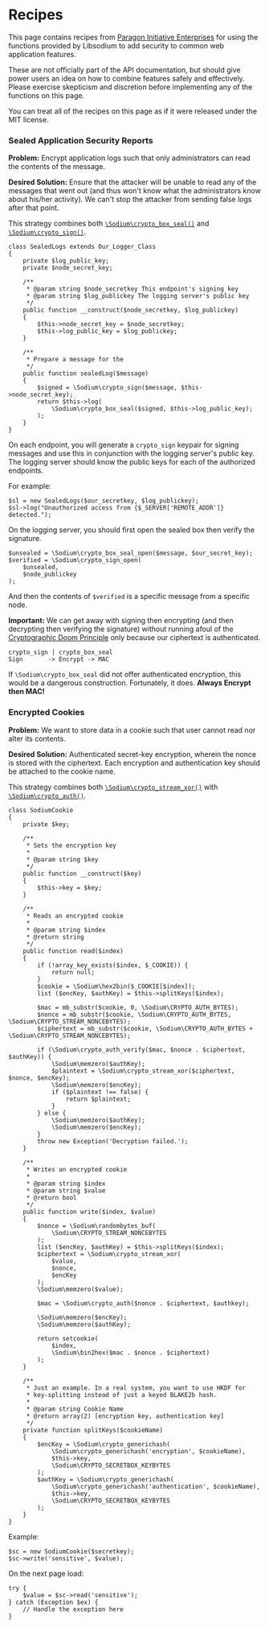 # Recipes

This page contains recipes from [Paragon Initiative Enterprises](https://paragonie.com)
for using the functions provided by Libsodium to add security to common web
application features.

These are not officially part of the API documentation, but should give power 
users an idea on how to combine features safely and effectively. Please exercise
skepticism and discretion before implementing any of the functions on this page.

You can treat all of the recipes on this page as if it were released under the
MIT license.

<h3 id="sealed-logs">Sealed Application Security Reports</h3>

**Problem:** Encrypt application logs such that only administrators can read
the contents of the message.

**Desired Solution:** Ensure that the attacker will be unable to read any of the
messages that went out (and thus won't know what the administrators know about
his/her activity). We can't stop the attacker from sending false logs after that
point.

This strategy combines both [`\Sodium\crypto_box_seal()`](08-advanced.md#08-advanced.md#crypto-box-seal)
and [`\Sodium\crypto_sign()`](05-publickey-crypto.md#crypto-sign).

    class SealedLogs extends Our_Logger_Class
    {
        private $log_public_key;
        private $node_secret_key;
        
        /**
         * @param string $node_secretkey This endpoint's signing key
         * @param string $log_publickey The logging server's public key
         */
        public function __construct($node_secretkey, $log_publickey)
        {
            $this->node_secret_key = $node_secretkey;
            $this->log_public_key = $log_publickey;
        }
        
        /**
         * Prepare a message for the 
         */
        public function sealedLog($message)
        {
            $signed = \Sodium\crypto_sign($message, $this->node_secret_key);
            return $this->log(
                \Sodium\crypto_box_seal($signed, $this->log_public_key);
            );
        }
    }


On each endpoint, you will generate a `crypto_sign` keypair for signing messages
and use this in conjunction with the logging server's public key. The logging
server should know the public keys for each of the authorized endpoints.

For example:

    $sl = new SealedLogs($our_secretkey, $log_publickey);
    $sl->log("Unauthorized access from {$_SERVER['REMOTE_ADDR']} detected.");

On the logging server, you should first open the sealed box then verify the
signature.

    $unsealed = \Sodium\crypto_box_seal_open($message, $our_secret_key);
    $verified = \Sodium\crypto_sign_open(
        $unsealed,
        $node_publickey
    );

And then the contents of `$verified` is a specific message from a specific node.

**Important:** We can get away with signing then encrypting (and then decrypting
then verifying the signature) without running afoul of the [Cryptographic Doom Principle](http://www.thoughtcrime.org/blog/the-cryptographic-doom-principle/)
only because our ciphertext is authenticated.

    crypto_sign | crypto_box_seal 
    Sign       -> Encrypt -> MAC

If `\Sodium\crypto_box_seal` did not offer authenticated encryption, this would
be a dangerous construction. Fortunately, it does. **Always Encrypt then MAC!**

<h3 id="encrypted-cookies">Encrypted Cookies</h3>

**Problem:** We want to store data in a cookie such that user cannot read nor
alter its contents.

**Desired Solution:** Authenticated secret-key encryption, wherein the nonce is
stored with the ciphertext. Each encryption and authentication key should be
attached to the cookie name.

This strategy combines both [`\Sodium\crypto_stream_xor()`](08-advanced.md#crypto-stream)
with [`\Sodium\crypto_auth()`](04-secretkey-crypto.md#crypto-auth).

    class SodiumCookie
    {
        private $key;
        
        /**
         * Sets the encryption key
         * 
         * @param string $key
         */
        public function __construct($key)
        {
            $this->key = $key;
        }
        
        /**
         * Reads an encrypted cookie
         * 
         * @param string $index
         * @return string
         */
        public function read($index)
        {
            if (!array_key_exists($index, $_COOKIE)) {
                return null;
            }
            $cookie = \Sodium\hex2bin($_COOKIE[$index]);
            list ($encKey, $authKey) = $this->splitKeys($index);
            
            $mac = mb_substr($cookie, 0, \Sodium\CRYPTO_AUTH_BYTES);
            $nonce = mb_substr($cookie, \Sodium\CRYPTO_AUTH_BYTES, \Sodium\CRYPTO_STREAM_NONCEBYTES);
            $ciphertext = mb_substr($cookie, \Sodium\CRYPTO_AUTH_BYTES + \Sodium\CRYPTO_STREAM_NONCEBYTES);

            if (\Sodium\crypto_auth_verify($mac, $nonce . $ciphertext, $authKey)) {
                \Sodium\memzero($authKey);
                $plaintext = \Sodium\crypto_stream_xor($ciphertext, $nonce, $encKey);
                \Sodium\memzero($encKey);
                if ($plaintext !== false) {
                    return $plaintext;
                }
            } else {
                \Sodium\memzero($authKey);
                \Sodium\memzero($encKey);
            }
            throw new Exception('Decryption failed.');
        }
        
        /**
         * Writes an encrypted cookie
         * 
         * @param string $index
         * @param string $value
         * @return bool
         */
        public function write($index, $value)
        {
            $nonce = \Sodium\randombytes_buf(
                \Sodium\CRYPTO_STREAM_NONCEBYTES
            );
            list ($encKey, $authKey) = $this->splitKeys($index);
            $ciphertext = \Sodium\crypto_stream_xor(
                $value,
                $nonce,
                $encKey
            );
            \Sodium\memzero($value);

            $mac = \Sodium\crypto_auth($nonce . $ciphertext, $authkey);

            \Sodium\memzero($encKey);
            \Sodium\memzero($authKey);

            return setcookie(
                $index,
                \Sodium\bin2hex($mac . $nonce . $ciphertext)
            );
        }

        /**
         * Just an example. In a real system, you want to use HKDF for
         * key-splitting instead of just a keyed BLAKE2b hash.
         * 
         * @param string Cookie Name
         * @return array(2) [encryption key, authentication key]
         */
        private function splitKeys($cookieName)
        {
            $encKey = \Sodium\crypto_generichash(
                \Sodium\crypto_generichash('encryption', $cookieName),
                $this->key,
                \Sodium\CRYPTO_SECRETBOX_KEYBYTES
            );
            $authKey = \Sodium\crypto_generichash(
                \Sodium\crypto_generichash('authentication', $cookieName),
                $this->key,
                \Sodium\CRYPTO_SECRETBOX_KEYBYTES
            );
        }
    }

Example:

    $sc = new SodiumCookie($secretkey);
    $sc->write('sensitive', $value);

On the next page load:

    try {
        $value = $sc->read('sensitive');
    } catch (Exception $ex) {
        // Handle the exception here
    }
